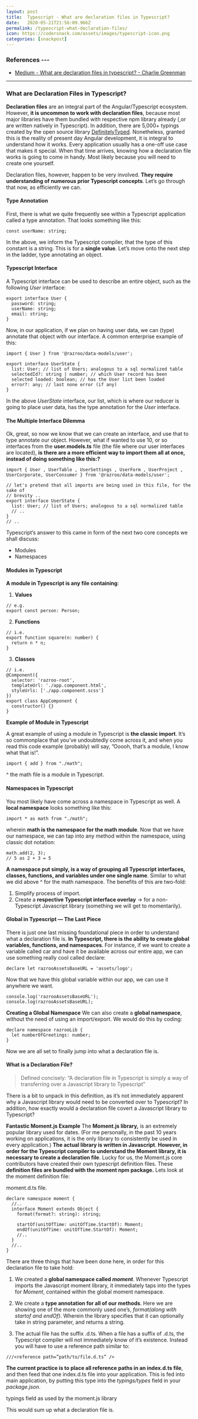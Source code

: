 ```yaml
---
layout: post
title:  Typescript - What are declaration files in Typescript?
date:   2020-05-21T21:56:09.966Z
permalink: /typescript-what-declaration-files/
icon: https://codersnack.com/assets/images/typescript-icon.png
categories: [snackpost]
---
```


### References ---

- [Medium - What are declaration files in typescript? - Charlie Greenman](https://medium.com/razroo/what-are-declaration-files-in-typescript-476c1c06f353)
---

### What are Declaration Files in Typescript?

**Declaration files** are an integral part of the Angular/Typescript ecosystem. However, **it is uncommon to work with declaration files**, because most major libraries have them bundled with respective npm library already (,or are written natively in Typescript). In addition, there are 5,000+ typings created by the open source library [DefinitelyTyped](https://github.com/DefinitelyTyped/DefinitelyTyped/tree/master/types). Nonetheless, granted this is the reality of present day Angular development, it is integral to understand how it works. Every application usually has a one-off use case that makes it special. When that time arrives, knowing how a declaration file works is going to come in handy. Most likely because you will need to create one yourself.

Declaration files, however, happen to be very involved. **They require understanding of numerous prior Typescript concepts**. Let’s go through that now, as efficiently we can.

#### Type Annotation

First, there is what we quite frequently see within a Typescript application called a type annotation. That looks something like this:
```
const userName: string;
```
In the above, we inform the Typescript compiler, that the type of this constant is a string. This is for a **single value**. Let’s move onto the next step in the ladder, type annotating an object.

#### Typescript Interface

A Typescript interface can be used to describe an entire object, such as the following *User* interface:
```
export interface User { 
  password: string; 
  userName: string; 
  email: string;
}
```
Now, in our application, if we plan on having user data, we can (type) annotate that object with our interface. A common enterprise example of this:
```
import { User } from '@razroo/data-models/user';

export interface UserState {
  list: User; // list of Users; analogous to a sql normalized table
  selectedId?: string | number; // which User record has been
  selected loaded: boolean; // has the User list been loaded
  error?: any; // last none error (if any)
}
```

In the above *UserState* interface, our list, which is where our reducer is going to place user data, has the type annotation for the *User* interface.

#### The Multiple Interface Dilemma

Ok, great, so now we know that we can create an interface, and use that to type annotate our object. However, what if wanted to use 10, or so interfaces from the **user.models.ts** file (the file where our user interfaces are located), **is there are a more efficient way to import them all at once, instead of doing something like this:?**

```
import { User , UserTable , UserSettings , UserForm , UserProject , UserCorporate, UserConsumer } from '@razroo/data-models/user';

// let's pretend that all imports are being used in this file, for the sake of
// brevity ..
export interface UserState {
  list: User; // list of Users; analogous to a sql normalized table
  // ..
}
// ..
```

Typescript’s answer to this came in form of the next two core concepts we shall discuss:
- Modules
- Namespaces

#### Modules in Typescript

**A module in Typescript is any file containing**:

1. **Values**
```
// e.g.
export const person: Person;
```

2. **Functions**
```
// i.e.
export function square(n: number) {
  return n * n; 
}
```

3. **Classes** 
```
// i.e.
@Component({
  selector: 'razroo-root',
  templateUrl: './app.component.html',
  styleUrls: ['./app.component.scss']
})
export class AppComponent {
  constructor() {}
}
```

**Example of Module in Typescript**

A great example of using a module in Typescript is **the classic import**. It’s so commonplace that you’ve undoubtedly come across it, and when you read this code example (probably) will say, ”Ooooh, that’s a module, I know what that is!”.
```
import { add } from "./math";
```
^ the math file is a module in Typescript.

#### Namespaces in Typescript

You most likely have come across a namespace in Typescript as well. A **local namespace** looks something like this:
```
import * as math from "./math";
```
wherein **math is the namespace for the math module**. Now that we have our namespace, we can tap into any method within the namespace, using classic dot notation:
```
math.add(2, 3);
// 5 as 2 + 3 = 5
```

**A namespace put simply, is a way of grouping all Typescript interfaces, classes, functions, and variables under one single name**. Similar to what we did above ^ for the math namespace. The benefits of this are two-fold:

1. Simplify process of import.
2. Create a **respective Typescript interface overlay** → for a non-Typescript Javascript library (something we will get to momentarily).

#### Global in Typescript — The Last Piece

There is just one last missing foundational piece in order to understand what a declaration file is.
**In Typescript, there is the ability to create global variables, functions, and namespaces**. For instance, if we want to create a variable called car and have it be available across our entire app, we can use something really cool called declare:
```
declare let razrooAssetsBaseURL = 'assets/logo';
```
Now that we have this global variable within our app, we can use it anywhere we want.
```
console.log('razrooAssetsBaseURL'); 
console.log(razrooAssetsBaseURL);
```
**Creating a Global Namespace**
We can also create a **global namespace**, without the need of using an import/export. We would do this by coding:
```
declare namespace razrooLib {
  let numberOfGreetings: number;
}
```
Now we are all set to finally jump into what a declaration file is.

#### What is a Declaration File?
> Defined concisely:
“A declaration file in Typescript is simply a way of transferring over a Javascript library to Typescript”

There is a bit to unpack in this definition, as it’s not immediately apparent why a Javascript library would need to be converted over to Typescript? In addition, how exactly would a declaration file covert a Javascript library to Typescript?

**Fantastic Moment.js Example**
The **Moment.js library,** is an extremely popular library used for dates. (For me personally, in the past 10 years working on applications, it is the only library to consistently be used in every application.) **The actual library is written in Javascript**. **However, in order for the Typescript compiler to understand the Moment library, it is necessary to create a declaration file**.
Lucky for us, the Moment.js core contributors have created their own typescript definition files. These **definition files are bundled with the moment npm package.** Lets look at the moment definition file:

moment.d.ts file. 
```
declare namespace moment {
  //..
  interface Moment extends Object {
    format(format?: string): string;

    startOf(unitOfTime: unitOfTime.StartOf): Moment;
    endOf(unitOfTime: unitOfTime.StartOf): Moment;
    //..
  }
  //..
}
```

There are three things that have been done here, in order for this declaration file to take hold:

1. We created a **global namespace called *moment***. Whenever Typescript imports the Javascript moment library, it immediately taps into the types for *Moment*, contained within the global moment namespace.

2. We create a **type annotation for all of our methods**. Here we are showing one of the more commonly used one’s, *format(along with startof and endOf)*. Wherein the library specifies that it can optionally take in string parameter, and returns a string.

3. The actual file has the suffix .d.ts. When a file has a suffix of .d.ts, the Typescript compiler will not immediately know of it’s existence. Instead you will have to use a reference path similar to:
```
///<reference path=”path/to/file.d.ts” />
```

**The current practice is to place all reference paths in an index.d.ts file**, and then feed that one index.d.ts file into your application. This is fed into main application, by putting this type into the *typings/types* field in your *package.json*.

typings field as used by the moment.js library

This would sum up what a declaration file is.